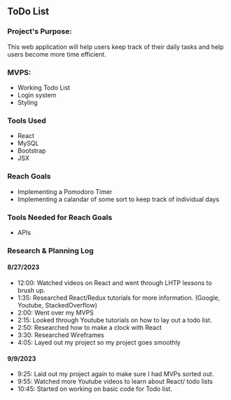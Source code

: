 ## ToDo List

### Project's Purpose:
This web application will help users keep track of their daily tasks and help users become more time efficient.

### MVPS:
* Working Todo List
* Login system
* Styling

### Tools Used
* React
* MySQL
* Bootstrap
* JSX

### Reach Goals
* Implementing a Pomodoro Timer
* Implementing a calandar of some sort to keep track of individual days

### Tools Needed for Reach Goals
* APIs 


### Research & Planning Log

#### 8/27/2023

* 12:00: Watched videos on React and went through LHTP lessons to brush up.
* 1:35: Researched React/Redux tutorials for more information. (Google, Youtube, StackedOverflow)
* 2:00: Went over my MVPS 
* 2:15: Looked through Youtube tutorials on how to lay out a todo list.
* 2:50: Researched how to make a clock with React
* 3:30: Researched Wireframes
* 4:05: Layed out my project so my project goes smoothly


#### 9/9/2023

* 9:25: Laid out my project again to make sure I had MVPs sorted out.
* 9:55: Watched more Youtube videos to learn about React/ todo lists
* 10:45: Started on working on basic code for Todo list.
